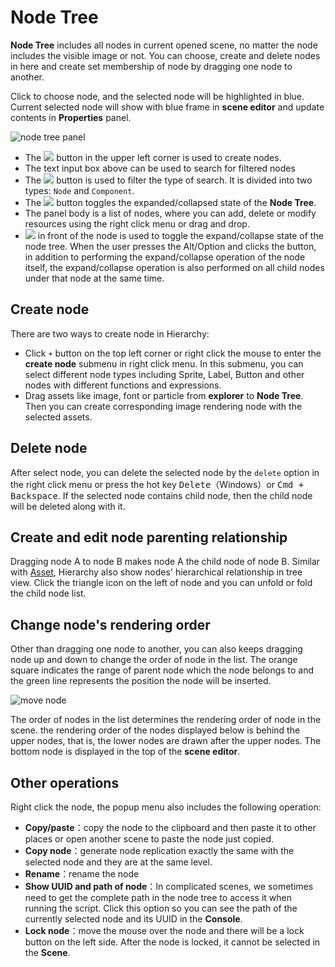 # Node Tree

**Node Tree** includes all nodes in current opened scene, no matter the node includes the visible image or not. You can choose, create and delete nodes in here and create set membership of node by dragging one node to another.

Click to choose node, and the selected node will be highlighted in blue. Current selected node will show with blue frame in **scene editor** and update contents in **Properties** panel.

![node tree panel](hierarchy/node_tree.png)

- The ![](assets/add.png) button in the upper left corner is used to create nodes.
- The text input box above can be used to search for filtered nodes
- The ![](hierarchy/search.png) button is used to filter the type of search. It is divided into two types: `Node` and `Component`.
- The ![](hierarchy/switch.png) button toggles the expanded/collapsed state of the **Node Tree**.
- The panel body is a list of nodes, where you can add, delete or modify resources using the right click menu or drag and drop.
- ![](assets/button.png) in front of the node is used to toggle the expand/collapse state of the node tree. When the user presses the Alt/Option and clicks the button, in addition to performing the expand/collapse operation of the node itself, the expand/collapse operation is also performed on all child nodes under that node at the same time.

## Create node

There are two ways to create node in Hierarchy:

- Click `+` button on the top left corner or right click the mouse to enter the **create node** submenu in right click menu. In this submenu, you can select different node types including Sprite, Label, Button and other nodes with different functions and expressions.
- Drag assets like image, font or particle from **explorer** to **Node Tree**. Then you can create corresponding image rendering node with the selected assets.

## Delete node

After select node, you can delete the selected node by the `delete` option in the right click menu or press the hot key <kbd>Delete</kbd>（Windows）or <kbd>Cmd + Backspace</kbd>. If the selected node contains child node, then the child node will be deleted along with it.

## Create and edit node parenting relationship

Dragging node A to node B makes node A the child node of node B. Similar with [Asset](assets.md), Hierarchy also show nodes' hierarchical relationship in tree view. Click the triangle icon on the left of node and you can unfold or fold the child node list.

## Change node's rendering order

Other than dragging one node to another, you can also keeps dragging node up and down to change the order of node in the list. The orange square indicates the range of parent node which the node belongs to and the green line represents the position the node will be inserted.

![move node](hierarchy/move.png)

The order of nodes in the list determines the rendering order of node in the scene. the rendering order of the nodes displayed below is behind the upper nodes, that is, the lower nodes are drawn after the upper nodes. The bottom node is displayed in the top of the **scene editor**.

## Other operations

Right click the node, the popup menu also includes the following operation:

- **Copy/paste**：copy the node to the clipboard and then paste it to other places or open another scene to paste the node just copied.
- **Copy node**：generate node replication exactly the same with the selected node and they are at the same level.
- **Rename**：rename the node
- **Show UUID and path of node**：In complicated scenes, we sometimes need to get the complete path in the node tree to access it when running the script. Click this option so you can see the path of the currently selected node and its UUID in the **Console**.
- **Lock node**：move the mouse over the node and there will be a lock button on the left side. After the node is locked, it cannot be selected in the **Scene**.
